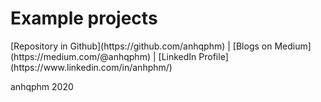 <html>
<head>
  <title>My Portfolio</title>
</head>
<body>
  <h1>Example projects</h1>
  <p>[Repository in Github](https://github.com/anhqphm) | [Blogs on Medium](https://medium.com/@anhqphm) | [LinkedIn Profile](https://www.linkedin.com/in/anhphm/)
  </p>
  <footer>anhqphm 2020</footer>
</body>
</html>
